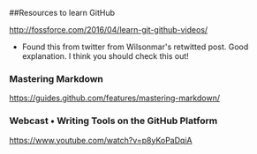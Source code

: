 ##Resources to learn GitHub

http://fossforce.com/2016/04/learn-git-github-videos/ 
- Found this from twitter from Wilsonmar's retwitted post. Good explanation. I think you should check this out!

### Mastering Markdown
https://guides.github.com/features/mastering-markdown/

### Webcast • Writing Tools on the GitHub Platform
https://www.youtube.com/watch?v=p8yKoPaDqiA
